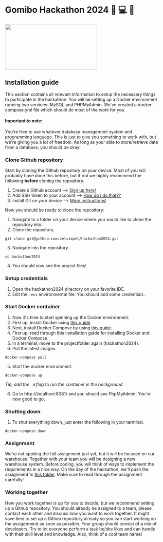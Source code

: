 # Gomibo Hackathon 2024 :office: :computer: :crown:
<img src="https://werkenbijbelsimpel.nl/wp-content/uploads/2023/01/Belsimpel-A-Gomibo-company_RGB_op-wit.svg" width="300" height="150">

## Installation guide
This section contains all relevant information to setup the necessary things to participate in the hackathon. You will be setting up a Docker environment running two services: MySQL and PHPMyAdmin. We've created a docker-compose.yml file which should do most of the work for you. 
#### Important to note: 
You're free to use whatever database management system and programming language. This is just to give you something to work with, but we're giving you a lot of freedom. As long as your able to store/retrieve data from a database, you should be okay!

### Clone Github repository
Start by cloning the Github repository on your device. Most of you will probably have done this before, but if not we highly recommend the following **before** cloning the repository.
1. Create a Github account --> [Sign up here!](https://github.com/signup?ref_cta=Sign+up&ref_loc=header+logged+out&ref_page=%2F&source=header-home)
2. Add SSH token to your account --> [How do I do that??](https://docs.github.com/en/authentication/connecting-to-github-with-ssh/adding-a-new-ssh-key-to-your-github-account)
3. Install Git on your device --> [More instructions!](https://github.com/git-guides/install-git)

Now you should be ready to clone the repository:
1. Navigate to a folder on your device where you would like to clone the repository into.
2. Clone the repository.
```
git clone git@github.com:belsimpel/hackathon2024.git
```
3. Navigate into the repository.
```
cd hackathon2024
```
4. You should now see the project files!

### Setup credentials
1. Open the hackathon2024 directory on your favorite IDE.
2. Edit the `.env` environmental file. You should add some credentials.

### Start Docker container
1. Now it's time to start spinning up the Docker environment.
2. First up, install Docker using [this guide](https://docs.docker.com/get-docker/).
3. Next, install Docker Compose by using [this guide](https://docs.docker.com/compose/install/).
2. First up, read through this installation guide for installing Docker and Docker Compose.
3. In a terminal, move to the projectfolder again (hackathon2024).
4. Pull the latest images.
```
docker-compose pull
```
5. Start the docker environment.
```
docker-compose up
```
*Tip, add the `-d` flag to run the container in the background.*

6. Go to http://localhost:8081/ and you should see PhpMyAdmin! You're now good to go.

### Shutting down
1. To shut everything down, just enter the following in your terminal.
```
docker-compose down
```

### Assignment
We're not spoiling the full assignment just yet, but it will be focused on our warehouse. Together with your team you will be designing a new warehouse system. Before coding, you will think of ways to implement the requirements in a nice way. On the day of the hackathon, we'll push the assignment to [this folder](/assignment/). Make sure to read through the assignment carefully! 

### Working together
How you work together is up for you to decide, but we recommend setting up a Github repository. You should already be assigned to a team, please contact each other and discuss how you want to work together. It might save time to set up a Github repository already so you can start working on the assigenment as soon as possible. Your group should consist of a mix of developers. Try to let everyone perform a task he/she likes and can handle with their skill level and knowledge. Also, think of a cool team name!
